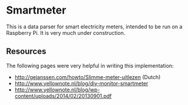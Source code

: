 # Smartmeter

This is a data parser for smart electricity meters, intended to be run on a Raspberry Pi. It is very much under construction.

## Resources

The following pages were very helpful in writing this implementation:

- http://gejanssen.com/howto/Slimme-meter-uitlezen (Dutch)
- http://www.yellownote.nl/blog/diy-monitor-smartmeter
- http://www.yellownote.nl/blog/wp-content/uploads/2014/02/20130901.pdf
